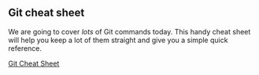 ##  Git cheat sheet

We are going to cover *lots* of Git commands today. This handy cheat sheet will help you keep a lot of them straight and give you a simple quick reference.

[Git Cheat Sheet](https://training.github.com/kit/downloads/github-git-cheat-sheet.pdf)